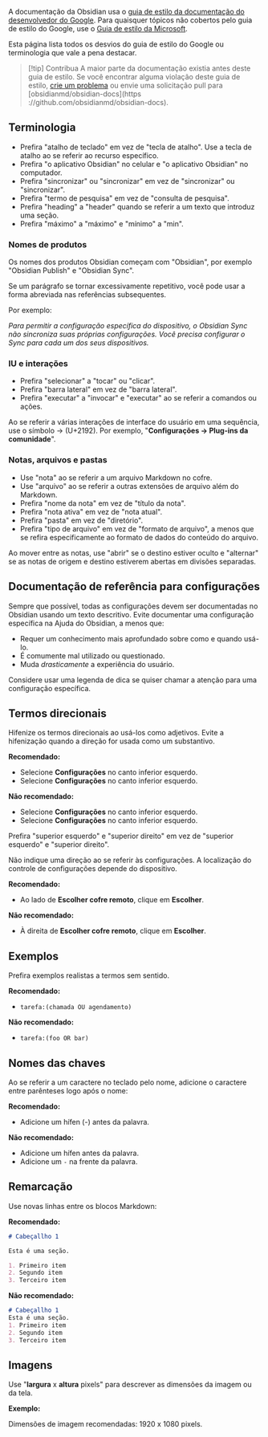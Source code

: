 A documentação da Obsidian usa o [guia de estilo da documentação do desenvolvedor do Google](https://developers.google.com/style). Para quaisquer tópicos não cobertos pelo guia de estilo do Google, use o [Guia de estilo da Microsoft](https://learn.microsoft.com/en-us/style-guide/).

Esta página lista todos os desvios do guia de estilo do Google ou terminologia que vale a pena destacar.

> [!tip] Contribua
> A maior parte da documentação existia antes deste guia de estilo. Se você encontrar alguma violação deste guia de estilo, [crie um problema](https://github.com/obsidianmd/obsidian-docs/issues/new) ou envie uma solicitação pull para [obsidianmd/obsidian-docs](https ://github.com/obsidianmd/obsidian-docs).

## Terminologia

- Prefira "atalho de teclado" em vez de "tecla de atalho". Use a tecla de atalho ao se referir ao recurso específico.
- Prefira "o aplicativo Obsidian" no celular e "o aplicativo Obsidian" no computador.
- Prefira "sincronizar" ou "sincronizar" em vez de "sincronizar" ou "sincronizar".
- Prefira "termo de pesquisa" em vez de "consulta de pesquisa".
- Prefira "heading" a "header" quando se referir a um texto que introduz uma seção.
- Prefira "máximo" a "máximo" e "mínimo" a "min".

### Nomes de produtos

Os nomes dos produtos Obsidian começam com "Obsidian", por exemplo "Obsidian Publish" e "Obsidian Sync".

Se um parágrafo se tornar excessivamente repetitivo, você pode usar a forma abreviada nas referências subsequentes.

Por exemplo:

_Para permitir a configuração específica do dispositivo, o Obsidian Sync não sincroniza suas próprias configurações. Você precisa configurar o Sync para cada um dos seus dispositivos._

### IU e interações

- Prefira "selecionar" a "tocar" ou "clicar".
- Prefira "barra lateral" em vez de "barra lateral".
- Prefira "executar" a "invocar" e "executar" ao se referir a comandos ou ações.

Ao se referir a várias interações de interface do usuário em uma sequência, use o símbolo → (U+2192). Por exemplo, "**Configurações → Plug-ins da comunidade**".

### Notas, arquivos e pastas

- Use "nota" ao se referir a um arquivo Markdown no cofre.
- Use "arquivo" ao se referir a outras extensões de arquivo além do Markdown.
- Prefira "nome da nota" em vez de "título da nota".
- Prefira "nota ativa" em vez de "nota atual".
- Prefira "pasta" em vez de "diretório".
- Prefira "tipo de arquivo" em vez de "formato de arquivo", a menos que se refira especificamente ao formato de dados do conteúdo do arquivo.

Ao mover entre as notas, use "abrir" se o destino estiver oculto e "alternar" se as notas de origem e destino estiverem abertas em divisões separadas.

## Documentação de referência para configurações

Sempre que possível, todas as configurações devem ser documentadas no Obsidian usando um texto descritivo. Evite documentar uma configuração específica na Ajuda do Obsidian, a menos que:

- Requer um conhecimento mais aprofundado sobre como e quando usá-lo.
- É comumente mal utilizado ou questionado.
- Muda _drasticamente_ a experiência do usuário.

Considere usar uma legenda de dica se quiser chamar a atenção para uma configuração específica.

## Termos direcionais

Hifenize os termos direcionais ao usá-los como adjetivos. Evite a hifenização quando a direção for usada como um substantivo.

**Recomendado:**

- Selecione **Configurações** no canto inferior esquerdo.
- Selecione **Configurações** no canto inferior esquerdo.

**Não recomendado:**

- Selecione **Configurações** no canto inferior esquerdo.
- Selecione **Configurações** no canto inferior esquerdo.

Prefira "superior esquerdo" e "superior direito" em vez de "superior esquerdo" e "superior direito".

Não indique uma direção ao se referir às configurações. A localização do controle de configurações depende do dispositivo.

**Recomendado:**

- Ao lado de **Escolher cofre remoto**, clique em **Escolher**.

**Não recomendado:**

- À direita de **Escolher cofre remoto**, clique em **Escolher**.

## Exemplos

Prefira exemplos realistas a termos sem sentido.

**Recomendado:**

- `tarefa:(chamada OU agendamento)`

**Não recomendado:**

- `tarefa:(foo OR bar)`

## Nomes das chaves

Ao se referir a um caractere no teclado pelo nome, adicione o caractere entre parênteses logo após o nome:

**Recomendado:**

- Adicione um hífen (-) antes da palavra.

**Não recomendado:**

- Adicione um hífen antes da palavra.
- Adicione um `-` na frente da palavra.

## Remarcação

Use novas linhas entre os blocos Markdown:

**Recomendado:**

```md
# Cabeçallho 1

Esta é uma seção.

1. Primeiro item
2. Segundo item
3. Terceiro item
```

**Não recomendado:**

```md
# Cabeçallho 1
Esta é uma seção.
1. Primeiro item
2. Segundo item
3. Terceiro item
```

## Imagens

Use "**largura** x **altura** pixels" para descrever as dimensões da imagem ou da tela.

**Exemplo:**

Dimensões de imagem recomendadas: 1920 x 1080 pixels.